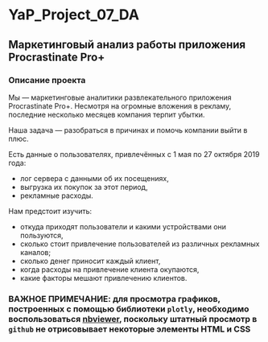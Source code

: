 # YaP_Project_07_DA
## Маркетинговый анализ работы приложения Procrastinate Pro+
### Описание проекта
Мы — маркетинговые аналитики развлекательного приложения Procrastinate Pro+. Несмотря на огромные вложения в рекламу, последние несколько месяцев компания терпит убытки.

Наша задача — разобраться в причинах и помочь компании выйти в плюс.<br>

Есть данные о пользователях, привлечённых с 1 мая по 27 октября 2019 года:<br>
* лог сервера с данными об их посещениях,
* выгрузка их покупок за этот период,
* рекламные расходы.

Нам предстоит изучить:<br>
* откуда приходят пользователи и какими устройствами они пользуются,
* сколько стоит привлечение пользователей из различных рекламных каналов;
* сколько денег приносит каждый клиент,
* когда расходы на привлечение клиента окупаются,
* какие факторы мешают привлечению клиентов.

### **ВАЖНОЕ ПРИМЕЧАНИЕ: для просмотра графиков, построенных с помощью библиотеки `plotly`, необходимо воспользоваться [nbviewer](https://nbviewer.org/), поскольку штатный просмотр в `github` не отрисовывает некоторые элементы HTML и CSS**
